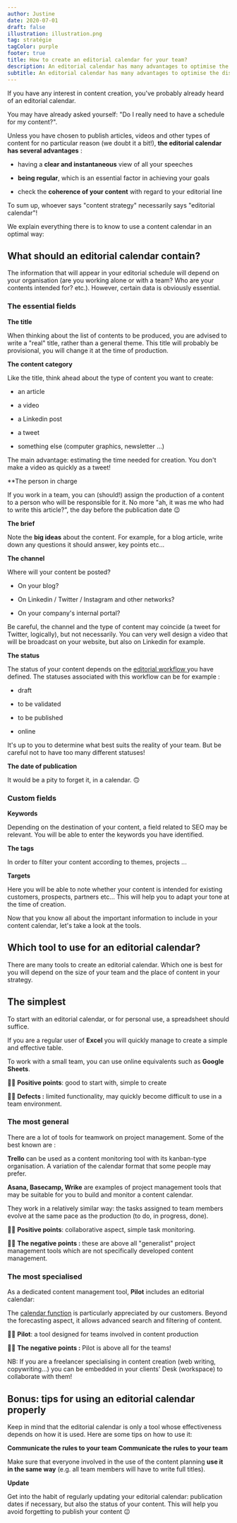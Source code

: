 ```yaml
---
author: Justine
date: 2020-07-01
draft: false
illustration: illustration.png
tag: stratégie
tagColor: purple
footer: true
title: How to create an editorial calendar for your team?
description: An editorial calendar has many advantages to optimise the distribution of your content to your audience. Here are some reminders and tips.
subtitle: An editorial calendar has many advantages to optimise the distribution of your content to your audience. Here are some reminders and advice.
---
```


If you have any interest in content creation, you've probably already heard of an editorial calendar.

You may have already asked yourself: "Do I really need to have a schedule for my content?".

Unless you have chosen to publish articles, videos and other types of content for no particular reason (we doubt it a bit!), **the editorial calendar has several advantages** :

-   having a **clear and instantaneous** view of all your speeches

-   **being regular**, which is an essential factor in achieving your goals

-   check the **coherence of your content** with regard to your editorial line

To sum up, whoever says "content strategy" necessarily says "editorial calendar"!

We explain everything there is to know to use a content calendar in an optimal way:

## What should an editorial calendar contain?

The information that will appear in your editorial schedule will depend on your organisation (are you working alone or with a team? Who are your contents intended for? etc.). However, certain data is obviously essential.

### The essential fields

**The title**

When thinking about the list of contents to be produced, you are advised to write a "real" title, rather than a general theme. This title will probably be provisional, you will change it at the time of production.

**The content category**

Like the title, think ahead about the type of content you want to create:

-   an article

-   a video

-   a Linkedin post

-   a tweet

-   something else (computer graphics, newsletter ...)

The main advantage: estimating the time needed for creation. You don't make a video as quickly as a tweet!

\*\*The person in charge

If you work in a team, you can (should!) assign the production of a content to a person who will be responsible for it. No more "ah, it was me who had to write this article?", the day before the publication date 😉

**The brief**

Note the **big ideas** about the content. For example, for a blog article, write down any questions it should answer, key points etc...

**The channel**

Where will your content be posted?

-   On your blog?

-   On Linkedin / Twitter / Instagram and other networks?

-   On your company's internal portal?

Be careful, the channel and the type of content may coincide (a tweet for Twitter, logically), but not necessarily. You can very well design a video that will be broadcast on your website, but also on Linkedin for example.

**The status**

The status of your content depends on the [editorial workflow ](https://www.pilot.pm/blog/editorial-workflow/) you have defined. The statuses associated with this workflow can be for example :

-   draft

-   to be validated

-   to be published

-   online

It's up to you to determine what best suits the reality of your team. But be careful not to have too many different statuses!

**The date of publication**

It would be a pity to forget it, in a calendar. 🙃

### Custom fields

**Keywords**

Depending on the destination of your content, a field related to SEO may be relevant. You will be able to enter the keywords you have identified.

**The tags**

In order to filter your content according to themes, projects ...

**Targets**

Here you will be able to note whether your content is intended for existing customers, prospects, partners etc... This will help you to adapt your tone at the time of creation.

Now that you know all about the important information to include in your content calendar, let's take a look at the tools.

## Which tool to use for an editorial calendar?

There are many tools to create an editorial calendar. Which one is best for you will depend on the size of your team and the place of content in your strategy.

## The simplest

To start with an editorial calendar, or for personal use, a spreadsheet should suffice.

If you are a regular user of **Excel** you will quickly manage to create a simple and effective table.

To work with a small team, you can use online equivalents such as **Google Sheets**.

👍🏻 **Positive points**: good to start with, simple to create

👎🏻 **Defects :** limited functionality, may quickly become difficult to use in a team environment.

### The most general

There are a lot of tools for teamwork on project management. Some of the best known are :

**Trello** can be used as a content monitoring tool with its kanban-type organisation. A variation of the calendar format that some people may prefer.

**Asana, Basecamp, Wrike** are examples of project management tools that may be suitable for you to build and monitor a content calendar.

They work in a relatively similar way: the tasks assigned to team members evolve at the same pace as the production (to do, in progress, done).

👍🏻 **Positive points**: collaborative aspect, simple task monitoring.

👎🏻 **The negative points :** these are above all "generalist" project management tools which are not specifically developed content management.

### The most specialised

As a dedicated content management tool, **Pilot** includes an editorial calendar:

The [calendar function](https://www.pilot.pm/resources/calendars/) is particularly appreciated by our customers. Beyond the forecasting aspect, it allows advanced search and filtering of content.

👍🏻 **Pilot**: a tool designed for teams involved in content production

👎🏻 **The negative points :** Pilot is above all for the teams!

NB: If you are a freelancer specialising in content creation (web writing, copywriting...) you can be embedded in your clients' Desk (workspace) to collaborate with them!

## Bonus: tips for using an editorial calendar properly

Keep in mind that the editorial calendar is only a tool whose effectiveness depends on how it is used. Here are some tips on how to use it:

**Communicate the rules to your team** **Communicate the rules to your team**

Make sure that everyone involved in the use of the content planning **use it in the same way** (e.g. all team members will have to write full titles).

**Update**

Get into the habit of regularly updating your editorial calendar: publication dates if necessary, but also the status of your content. This will help you avoid forgetting to publish your content 😉
